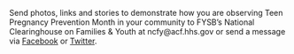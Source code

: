 <p>Send photos, links and stories to demonstrate how you are observing Teen Pregnancy Prevention Month in your community to FYSB’s National Clearinghouse on Families & Youth at <a hre="mailto:ncfy@acf.hhs.gov">ncfy@acf.hhs.gov</a> or send a message via <a href="http://www.facebook.com/NationalClearinghouseonFamiliesandYouth" target="_blank">Facebook</a> or <a href="https://twitter.com/NCFY" target="_blank">Twitter</a>.</p>